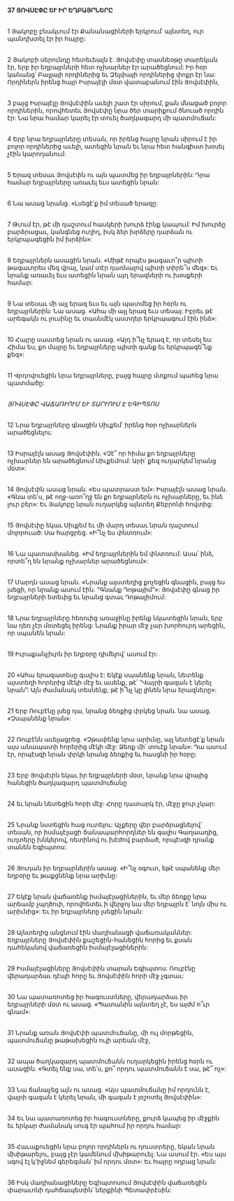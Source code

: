 **37 ՅՈՎՍԷՓԸ ԵՒ ԻՐ ԵՂԲԱՅՐՆԵՐԸ**

\
1 Յակոբը բնակւում էր Քանանացիների երկրում՝ այնտեղ, ուր պանդխտել էր իր հայրը:

\
2 Յակոբի սերունդը հետեւեալն է. Յովսէփը տասնեօթը տարեկան էր, երբ իր եղբայրների հետ ոչխարներ էր արածեցնում: Իր հօր կանանց՝ Բալլայի որդիներից եւ Զելփայի որդիներից փոքր էր նա: Որդիներն իրենց հայր Իսրայէլի մօտ վատաբանում էին Յովսէփին,

\
3 բայց Իսրայէլը Յովսէփին աւելի շատ էր սիրում, քան մնացած բոլոր որդիներին, որովհետեւ Յովսէփը նրա ծեր տարիքում ծնուած որդին էր: Նա նրա համար կարել էր տուել ծաղկազարդ մի պատմուճան:

\
4 Երբ նրա եղբայրները տեսան, որ իրենց հայրը նրան սիրում է իր բոլոր որդիներից աւելի, ատեցին նրան եւ նրա հետ հանգիստ խօսել չէին կարողանում:

\
5 Երազ տեսաւ Յովսէփն ու այն պատմեց իր եղբայրներին: Դրա համար եղբայրները առաւել եւս ատեցին նրան:

\
6 Նա ասաց նրանց. «Լսեցէ՛ք իմ տեսած երազը:

\
7 Թւում էր, թէ մի դաշտում հասկերի խուրձ էինք կապում: Իմ խուրձը բարձրացաւ, կանգնեց ուղիղ, իսկ ձեր խրձերը դարձան ու երկրպագեցին իմ խրձին»:

\
8 Եղբայրներն ասացին նրան. «Միթէ որպէս թագաւո՞ր պիտի թագաւորես մեզ վրայ, կամ տէր դառնալով պիտի տիրե՞ս մեզ»: Եւ նրանք առաւել եւս ատեցին նրան այդ երազների ու խօսքերի համար:

\
9 Նա տեսաւ մի այլ երազ եւս եւ այն պատմեց իր հօրն ու եղբայրներին: Նա ասաց. «Ահա մի այլ երազ եւս տեսայ: Իբրեւ թէ արեգակն ու լուսինը եւ տասնմէկ աստղեր երկրպագում էին ինձ»:

\
10 Հայրը սաստեց նրան ու ասաց. «Այդ ի՞նչ երազ է, որ տեսել ես: Հիմա ես, քո մայրը եւ եղբայրները պիտի գանք եւ երկրպագե՞նք քեզ»:

\
11 Վրդովուեցին նրա եղբայրները, բայց հայրը մտքում պահեց նրա պատմածը:

\
_ՅՈՎՍԷՓԸ ՎԱՃԱՌՒՈՒՄ ԵՒ ՏԱՐՒՈՒՄ Է ԵԳԻՊՏՈՍ_

\
12 Նրա եղբայրները գնացին Սիւքեմ՝ իրենց հօր ոչխարներն արածեցնելու:

\
13 Իսրայէլն ասաց Յովսէփին. «Չէ՞ որ հիմա քո եղբայրները ոչխարներ են արածեցնում Սիւքեմում: Արի՛ քեզ ուղարկեմ նրանց մօտ»:

\
14 Յովսէփն ասաց նրան. «Ես պատրաստ եմ»: Իսրայէլն ասաց նրան. «Գնա տե՛ս, թէ ողջ-առո՞ղջ են քո եղբայրներն ու ոչխարները, եւ ինձ լուր բեր»: Եւ Յակոբը նրան ուղարկեց այնտեղ Քեբրոնի հովտից:

\
15 Յովսէփը եկաւ Սիւքեմ եւ մի մարդ տեսաւ նրան դաշտում մոլորուած: Սա հարցրեց. «Ի՞նչ ես փնտռում»:

\
16 Նա պատասխանեց. «Իմ եղբայրներին եմ փնտռում: Ասա՛ ինձ, որտե՞ղ են նրանք ոչխարներ արածեցնում»:

\
17 Մարդն ասաց նրան. «Նրանք այստեղից քոչեցին գնացին, բայց ես լսեցի, որ նրանք ասում էին. “Գնանք Դոթայիմ”»: Յովսէփը գնաց իր եղբայրների ետեւից եւ նրանց գտաւ Դոթայիմում:

\
18 Նրա եղբայրները հեռուից առաջինը իրենք նկատեցին նրան, երբ նա դեռ չէր մօտեցել իրենց: Նրանք իրար մէջ չար խորհուրդ արեցին, որ սպանեն նրան:

\
19 Իւրաքանչիւրն իր եղբօրը դիմելով՝ ասում էր:

\
20 «Ահա երազատեսը գալիս է: Եկէք սպանենք նրան, նետենք այստեղի հորերից մէկի մէջ եւ ասենք, թէ՝ “Վայրի գազան է կերել նրան”: Այն ժամանակ տեսնենք, թէ ի՞նչ կը լինեն նրա երազները»:

\
21 Երբ Ռուբէնը լսեց դա, նրանց ձեռքից փրկեց նրան. նա ասաց. «Չսպանենք նրան»:

\
22 Ռուբէնն աւելացրեց. «Չթափենք նրա արիւնը, այլ նետեցէ՛ք նրան այս անապատի հորերից մէկի մէջ: Ձեռք մի՛ տուէք նրան»: Դա ասում էր, որպէսզի նրան փրկի նրանց ձեռքից եւ հասցնի իր հօրը:

\
23 Երբ Յովսէփն եկաւ իր եղբայրների մօտ, նրանք նրա վրայից հանեցին ծաղկազարդ պատմուճանը

\
24 եւ նրան նետեցին հորի մէջ: Հորը դատարկ էր, մէջը ջուր չկար:

\
25 Նրանք նստեցին հաց ուտելու: Աչքերը վեր բարձրացնելով՝ տեսան, որ իսմայէլացի ճանապարհորդներ են գալիս Գաղաադից, ուղտերը խնկերով, ռետինով ու խէժով բարձած, որպէսզի դրանք տանեն Եգիպտոս:

\
26 Յուդան իր եղբայրներին ասաց. «Ի՞նչ օգուտ, եթէ սպանենք մեր եղբօրը եւ թաքցնենք նրա արիւնը:

\
27 Եկէք նրան վաճառենք իսմայէլացիներին, եւ մեր ձեռքը նրա արեամբ չպղծուի, որովհետեւ ի վերջոյ նա մեր եղբայրն է՝ նոյն միս ու արիւնից»: Եւ իր եղբայրները լսեցին նրան:

\
28 Այնտեղից անցնում էին մադիանացի վաճառականներ: Եղբայրները Յովսէփին քաշեցին-հանեցին հորից եւ քսան դահեկանով վաճառեցին իսմայէլացիներին:

\
29 Իսմայէլացիները Յովսէփին տարան Եգիպտոս: Ռուբէնը վերադարձաւ դէպի հորը եւ Յովսէփին հորի մէջ չգտաւ:

\
30 Նա պատառոտեց իր հագուստները, վերադարձաւ իր եղբայրների մօտ ու ասաց. «Պատանին այնտեղ չէ, ես այժմ ո՞ւր գնամ»:

\
31 Նրանք առան Յովսէփի պատմուճանը, մի ուլ մորթեցին, պատմուճանը թաթախեցին ուլի արեան մէջ,

\
32 ապա ծաղկազարդ պատմուճանն ուղարկեցին իրենց հօրն ու ասացին. «Գտել ենք սա, տե՛ս, քո՞ որդու պատմուճանն է սա, թէ՞ ոչ»:

\
33 Նա ճանաչեց այն ու ասաց. «Այս պատմուճանը իմ որդունն է, վայրի գազան է կերել նրան, մի գազան է յօշոտել Յովսէփին»:

\
34 Եւ նա պատառոտեց իր հագուստները, քուրձ կապեց իր մէջքին եւ երկար ժամանակ սուգ էր պահում իր որդու համար:

\
35 Հաւաքուեցին նրա բոլոր որդիներն ու դուստրերը, եկան նրան մխիթարելու, բայց չէր կամենում մխիթարուել: Նա ասում էր. «Ես այս սգով էլ կ՚իջնեմ գերեզման՝ իմ որդու մօտ»: Եւ հայրը ողբաց նրան:

\
36 Իսկ մադիանացիները Եգիպտոսում Յովսէփին վաճառեցին փարաւոնի դահճապետին՝ ներքինի Պետափրէսին:

